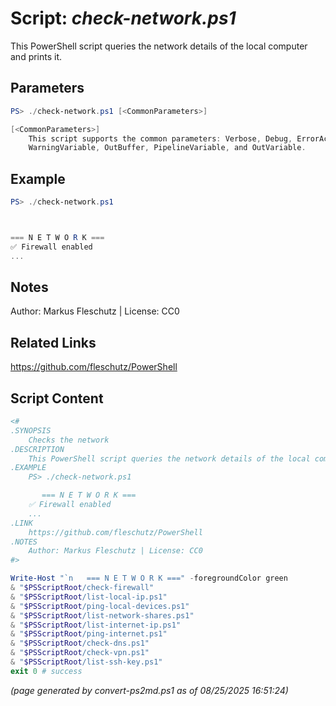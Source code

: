 Script: *check-network.ps1*
========================

This PowerShell script queries the network details of the local computer and prints it.

Parameters
----------
```powershell
PS> ./check-network.ps1 [<CommonParameters>]

[<CommonParameters>]
    This script supports the common parameters: Verbose, Debug, ErrorAction, ErrorVariable, WarningAction, 
    WarningVariable, OutBuffer, PipelineVariable, and OutVariable.
```

Example
-------
```powershell
PS> ./check-network.ps1



=== N E T W O R K ===
✅ Firewall enabled
...

```

Notes
-----
Author: Markus Fleschutz | License: CC0

Related Links
-------------
https://github.com/fleschutz/PowerShell

Script Content
--------------
```powershell
<#
.SYNOPSIS
	Checks the network
.DESCRIPTION
	This PowerShell script queries the network details of the local computer and prints it.
.EXAMPLE
	PS> ./check-network.ps1

	   === N E T W O R K ===
	✅ Firewall enabled
	...
.LINK
	https://github.com/fleschutz/PowerShell
.NOTES
	Author: Markus Fleschutz | License: CC0
#>

Write-Host "`n   === N E T W O R K ===" -foregroundColor green
& "$PSScriptRoot/check-firewall"
& "$PSScriptRoot/list-local-ip.ps1"
& "$PSScriptRoot/ping-local-devices.ps1"
& "$PSScriptRoot/list-network-shares.ps1"
& "$PSScriptRoot/list-internet-ip.ps1"
& "$PSScriptRoot/ping-internet.ps1"
& "$PSScriptRoot/check-dns.ps1"
& "$PSScriptRoot/check-vpn.ps1"
& "$PSScriptRoot/list-ssh-key.ps1"
exit 0 # success
```

*(page generated by convert-ps2md.ps1 as of 08/25/2025 16:51:24)*

